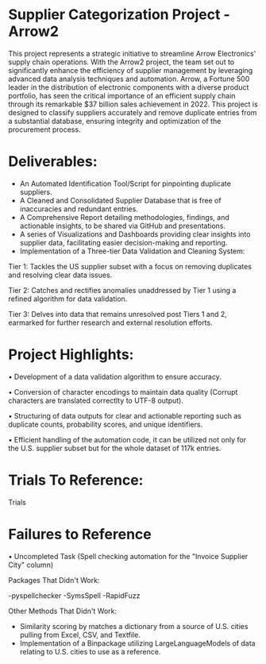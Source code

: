 # Supplier Categorization Project - Arrow2

This project represents a strategic initiative to streamline Arrow Electronics' supply chain operations. With the Arrow2 project, the team set out to significantly enhance the efficiency of supplier management by leveraging advanced data analysis techniques and automation. Arrow, a Fortune 500 leader in the distribution of electronic components with a diverse product portfolio, has seen the critical importance of an efficient supply chain through its remarkable $37 billion sales achievement in 2022. This project is designed to classify suppliers accurately and remove duplicate entries from a substantial database, ensuring integrity and optimization of the procurement process.

# **Deliverables:**

- An Automated Identification Tool/Script for pinpointing duplicate suppliers.
- A Cleaned and Consolidated Supplier Database that is free of inaccuracies and redundant entries.
- A Comprehensive Report detailing methodologies, findings, and actionable insights, to be shared via GitHub and presentations.
- A series of Visualizations and Dashboards providing clear insights into supplier data, facilitating easier decision-making and reporting.
- Implementation of a Three-tier Data Validation and Cleaning System:

Tier 1: Tackles the US supplier subset with a focus on removing duplicates and resolving clear data issues.

Tier 2: Catches and rectifies anomalies unaddressed by Tier 1 using a refined algorithm for data validation.

Tier 3: Delves into data that remains unresolved post Tiers 1 and 2, earmarked for further research and external resolution efforts.

# **Project Highlights:**

• Development of a data validation algorithm to ensure accuracy.

• Conversion of character encodings to maintain data quality (Corrupt characters are translated correctlty to UTF-8 output).

• Structuring of data outputs for clear and actionable reporting such as duplicate counts, probability scores, and unique identifiers.

• Efficient handling of the automation code, it can be utilized not only for the U.S. supplier subset but for the whole dataset of 117k entries.

# Trials To Reference:

Trials   

# Failures to Reference

• Uncompleted Task (Spell checking automation for the "Invoice Supplier City" column)

Packages That Didn't Work: 

-pyspellchecker
-SymsSpell
-RapidFuzz

Other Methods That Didn't Work:

- Similarity scoring by matches a dictionary from a source of U.S. cities pulling from Excel, CSV, and Textfile.
- Implementation of a Binpackage utilizing LargeLanguageModels of data relating to U.S. cities to use as a reference.
